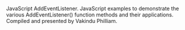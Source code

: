 JavaScript AddEventListener.
JavaScript examples to demonstrate the various AddEventListener() function methods and their applications.
Compiled and presented by Vakindu Philliam.

